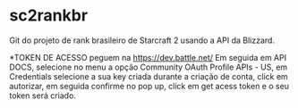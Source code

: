 # sc2rankbr
Git do projeto de rank brasileiro de Starcraft 2 usando a API da Blizzard.

*TOKEN DE ACESSO peguem na https://dev.battle.net/
Em seguida em API DOCS, selecione no menu a opção Community OAuth Profile APIs - US, em Credentials selecione a sua key criada durante a criação de conta, click em autorizar, em seguida confirme no pop up, click em get acess token e o seu token será criado.
